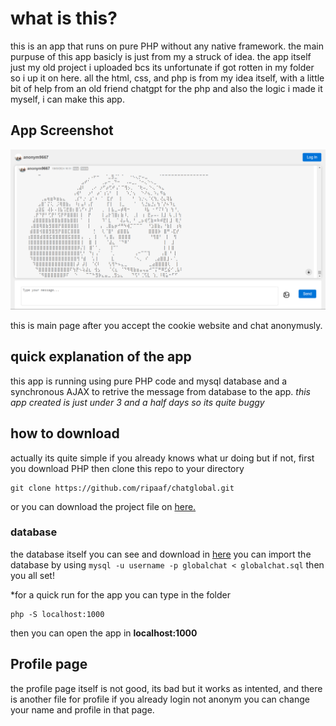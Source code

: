 # what is this?

this is an app that runs on pure PHP without any native framework. the main purpuse of this app basicly is just from my a struck of idea. the app itself just my old project i uploaded bcs its unfortunate if got rotten in my folder so i up it on here. all the html, css, and php is from my idea itself, with a little bit of help from an old friend chatgpt for the php and also the logic i made it myself, i can make this app.

## App Screenshot

![1726739545007](images/README/1726739545007.png)

this is main page after you accept the cookie website and chat anonymusly.

## quick explanation of the app

this app is running using pure PHP code and mysql database and a synchronous AJAX to retrive the message from database to the app. *this app created is just under 3 and a half days so its quite buggy*

## how to download

actually its quite simple if you already knows what ur doing but if not, first you download PHP then clone this repo to your directory

```
git clone https://github.com/ripaaf/chatglobal.git
```

or you can download the project file on [here.](https://github.com/ripaaf/chatglobal/archive/refs/heads/main.zip)

### database

the database itself you can see and download in [here](https://github.com/ripaaf/chatglobal/blob/main/globalchat.sql) you can import the database by using `mysql -u username -p globalchat < globalchat.sql` then you all set!

*for a quick run for the app you can type in the folder

```
php -S localhost:1000
```

then you can open the app in **localhost:1000**

## Profile page

the profile page itself is not good, its bad but it works as intented, and there is another file for profile if you already login not anonym you can change your name and profile in that page.
